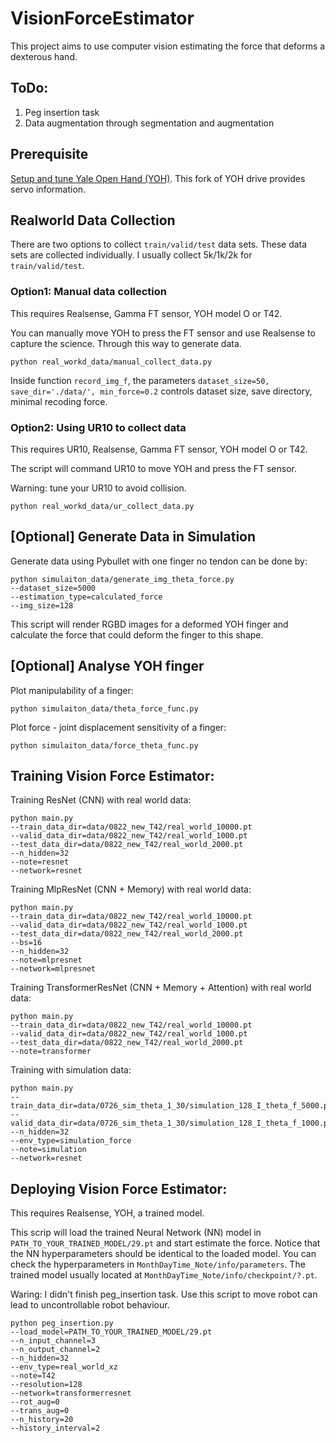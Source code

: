 # VisionForceEstimator

This project aims to  use computer vision estimating the force that deforms a dexterous hand.

## ToDo:
1. Peg insertion task
2. Data augmentation through segmentation and augmentation

## Prerequisite

[Setup and tune Yale Open Hand (YOH)](https://github.com/XupengZhu-SW/openhand_node). This fork of YOH drive provides 
servo information.

## Realworld Data Collection

There are two options to collect ```train/valid/test``` data sets. These data sets are collected individually. I usually
 collect 5k/1k/2k for ```train/valid/test```.

### Option1: Manual data collection
This requires Realsense, Gamma FT sensor, YOH model O or T42.

You can manually move YOH to press the FT sensor and use
Realsense to capture the science. Through this way to generate data.
```
python real_workd_data/manual_collect_data.py
```
Inside function ```record_img_f```, the parameters ```dataset_size=50, save_dir='./data/', min_force=0.2``` 
controls dataset size, save directory, minimal recoding force.

### Option2: Using UR10 to collect data
This requires UR10, Realsense, Gamma FT sensor, YOH model O or T42.

The script will command UR10 to move YOH and press 
the FT sensor.

Warning: tune your UR10 to avoid collision.
```
python real_workd_data/ur_collect_data.py
```

## [Optional] Generate Data in Simulation

Generate data using Pybullet with one finger no tendon can be done by:
```
python simulaiton_data/generate_img_theta_force.py
--dataset_size=5000
--estimation_type=calculated_force
--img_size=128
```
This script will render RGBD images for a deformed YOH finger and calculate the force that could deform the finger to 
this shape.

## [Optional] Analyse YOH finger
Plot manipulability of a finger:
```
python simulaiton_data/theta_force_func.py
```

Plot force - joint displacement sensitivity of a finger:
```
python simulaiton_data/force_theta_func.py
```

## Training Vision Force Estimator:

Training ResNet (CNN) with real world data:
```
python main.py
--train_data_dir=data/0822_new_T42/real_world_10000.pt
--valid_data_dir=data/0822_new_T42/real_world_1000.pt
--test_data_dir=data/0822_new_T42/real_world_2000.pt
--n_hidden=32
--note=resnet
--network=resnet
```


Training MlpResNet (CNN + Memory) with real world data:
```
python main.py
--train_data_dir=data/0822_new_T42/real_world_10000.pt
--valid_data_dir=data/0822_new_T42/real_world_1000.pt
--test_data_dir=data/0822_new_T42/real_world_2000.pt
--bs=16
--n_hidden=32
--note=mlpresnet
--network=mlpresnet
```


Training TransformerResNet (CNN + Memory + Attention) with real world data:
```
python main.py
--train_data_dir=data/0822_new_T42/real_world_10000.pt
--valid_data_dir=data/0822_new_T42/real_world_1000.pt
--test_data_dir=data/0822_new_T42/real_world_2000.pt
--note=transformer
```

Training with simulation data:
```
python main.py 
--train_data_dir=data/0726_sim_theta_1_30/simulation_128_I_theta_f_5000.pt
--valid_data_dir=data/0726_sim_theta_1_30/simulation_128_I_theta_f_1000.pt
--n_hidden=32
--env_type=simulation_force
--note=simulation
--network=resnet
```

## Deploying Vision Force Estimator:
This requires Realsense, YOH, a trained model.

This scrip will load the trained Neural Network (NN) model in ```PATH_TO_YOUR_TRAINED_MODEL/29.pt``` and start estimate 
the force. Notice that the NN hyperparameters should be identical to the loaded model. You can check the hyperparameters
in ```MonthDayTime_Note/info/parameters```. The trained model usually located at 
```MonthDayTime_Note/info/checkpoint/?.pt```.

Waring: I didn't finish peg_insertion task. Use this script to move robot can lead to uncontrollable robot behaviour.
```
python peg_insertion.py
--load_model=PATH_TO_YOUR_TRAINED_MODEL/29.pt
--n_input_channel=3
--n_output_channel=2
--n_hidden=32
--env_type=real_world_xz
--note=T42
--resolution=128
--network=transformerresnet
--rot_aug=0
--trans_aug=0
--n_history=20
--history_interval=2
```
